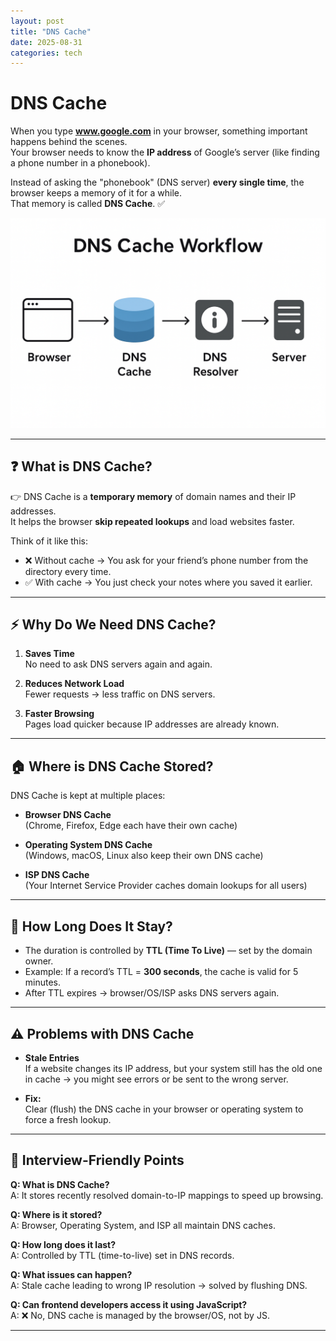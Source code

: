 ```yaml
---
layout: post
title: "DNS Cache"
date: 2025-08-31
categories: tech
---
```


# DNS Cache

When you type **www.google.com** in your browser, something important happens behind the scenes.  
Your browser needs to know the **IP address** of Google’s server (like finding a phone number in a phonebook).  

Instead of asking the "phonebook" (DNS server) **every single time**, the browser keeps a memory of it for a while.  
That memory is called **DNS Cache**. ✅  

![DNS Cache Workflow](/assets/images/dns-cache-workflow.png)

---

## ❓ What is DNS Cache?

👉 DNS Cache is a **temporary memory** of domain names and their IP addresses.  
It helps the browser **skip repeated lookups** and load websites faster.  

Think of it like this:  
- ❌ Without cache → You ask for your friend’s phone number from the directory every time.  
- ✅ With cache → You just check your notes where you saved it earlier.  

---

## ⚡ Why Do We Need DNS Cache?

1. **Saves Time**  
   No need to ask DNS servers again and again.  

2. **Reduces Network Load**  
   Fewer requests → less traffic on DNS servers.  

3. **Faster Browsing**  
   Pages load quicker because IP addresses are already known.  

---

## 🏠 Where is DNS Cache Stored?

DNS Cache is kept at multiple places:

- **Browser DNS Cache**  
  (Chrome, Firefox, Edge each have their own cache)  

- **Operating System DNS Cache**  
  (Windows, macOS, Linux also keep their own DNS cache)  

- **ISP DNS Cache**  
  (Your Internet Service Provider caches domain lookups for all users)  

---

## 📅 How Long Does It Stay?

- The duration is controlled by **TTL (Time To Live)** — set by the domain owner.  
- Example: If a record’s TTL = **300 seconds**, the cache is valid for 5 minutes.  
- After TTL expires → browser/OS/ISP asks DNS servers again.  

---

## ⚠️ Problems with DNS Cache

- **Stale Entries**  
  If a website changes its IP address, but your system still has the old one in cache → you might see errors or be sent to the wrong server.  

- **Fix:**  
  Clear (flush) the DNS cache in your browser or operating system to force a fresh lookup.  

---

## 🔑 Interview-Friendly Points

**Q: What is DNS Cache?**  
A: It stores recently resolved domain-to-IP mappings to speed up browsing.  

**Q: Where is it stored?**  
A: Browser, Operating System, and ISP all maintain DNS caches.  

**Q: How long does it last?**  
A: Controlled by TTL (time-to-live) set in DNS records.  

**Q: What issues can happen?**  
A: Stale cache leading to wrong IP resolution → solved by flushing DNS.  

**Q: Can frontend developers access it using JavaScript?**  
A: ❌ No, DNS cache is managed by the browser/OS, not by JS.  

---

